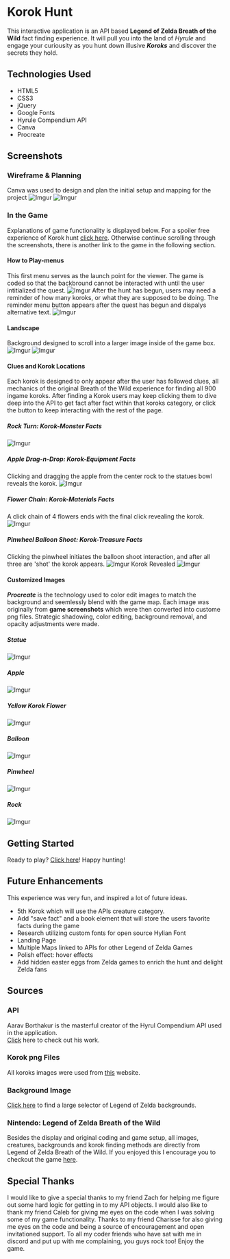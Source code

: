 # Korok Hunt
This interactive application is an API based **Legend of Zelda Breath of the Wild** fact finding experience. It will pull you into the land of *Hyrule* and engage your curiousity as you hunt down illusive ***Koroks*** and discover the secrets they hold.
##  Technologies Used
- HTML5
- CSS3
- jQuery
- Google Fonts
- Hyrule Compendium API
- Canva
- Procreate
## Screenshots
### Wireframe & Planning
Canva was used to design and plan the initial setup and mapping for the project
![Imgur](https://i.imgur.com/uOc7NAb.png)
![Imgur](https://i.imgur.com/PHx3ADV.png)
### In the Game
Explanations of game functionality is displayed below. For a spoiler free experience of Korok hunt <span><a href="https://github.com/jzolly/Legend-of-Zelda-A-Korok-Hunt">click here</a></span>.  Otherwise continue scrolling through the screenshots, there is another link to the game in the following section.
#### How to Play-menus
This first menu serves as the launch point for the viewer.  The game is coded so that the backbround cannot be interacted with until the user intitialized the quest.
![Imgur](https://i.imgur.com/GCZHIgM.png)
After the hunt has begun, users may need a reminder of how many koroks, or what they are supposed to be doing.  The reminder menu button appears after the quest has begun and dispalys alternative text.
![Imgur](https://i.imgur.com/pZywac4.png)
#### Landscape
Background designed to scroll into a larger image inside of the game box.
![Imgur](https://i.imgur.com/JOPSzXP.png)
![Imgur](https://i.imgur.com/Q8oCzU9.png)
#### Clues and Korok Locations
Each korok is designed to only appear after the user has followed clues, all mechanics of the original Breath of the Wild experience for finding all 900 ingame koroks.  After finding a Korok users may keep clicking them to dive deep into the API to get fact after fact within that koroks category, or click the button to keep interacting with the rest of the page.
##### Rock Turn: Korok-Monster Facts
![Imgur](https://i.imgur.com/CfQIw87.png)
##### Apple Drag-n-Drop: Korok-Equipment Facts
Clicking and dragging the apple from the center rock to the statues bowl reveals the korok.
![Imgur](https://i.imgur.com/j5yiaWb.png)
##### Flower Chain: Korok-Materials Facts
A click chain of 4 flowers ends with the final click revealing the korok.
![Imgur](https://i.imgur.com/akWB6Lx.png)
##### Pinwheel Balloon Shoot: Korok-Treasure Facts
Clicking the pinwheel initiates the balloon shoot interaction, and after all three are 'shot' the korok appears.
![Imgur](https://i.imgur.com/oNP7sYA.png)
Korok Revealed
![Imgur](https://i.imgur.com/fOObhNw.png)
#### Customized Images
***Procreate*** is the technology used to color edit images to match the background and seemlessly blend with the game map. Each image was originally from **game screenshots** which were then converted into custome png files. Strategic shadowing, color editing, background removal, and opacity adjustments were made.
##### Statue
![Imgur](https://i.imgur.com/ZFtDu1k.png)
##### Apple
![Imgur](https://i.imgur.com/cIOLxGF.png)
##### Yellow Korok Flower
![Imgur](https://i.imgur.com/FE7HDyN.png)
##### Balloon
![Imgur](https://i.imgur.com/1jsnuzw.png)
##### Pinwheel
![Imgur](https://i.imgur.com/IfI4BCr.png)
##### Rock
![Imgur](https://i.imgur.com/yP5dJnq.png)
## Getting Started
Ready to play?  <span></span><a href="https://github.com/jzolly/Legend-of-Zelda-A-Korok-Hunt">Click here</a></span>!  Happy hunting!
## Future Enhancements
This experience was very fun, and inspired a lot of future ideas.
- 5th Korok which will use the APIs creature category.
- Add "save fact" and a book element that will store the users favorite facts during the game
- Research utilizing custom fonts for open source Hylian Font
- Landing Page 
- Multiple Maps linked to APIs for other Legend of Zelda Games
- Polish effect: hover effects
- Add hidden easter eggs from Zelda games to enrich the hunt and delight Zelda fans
## Sources
### API
Aarav Borthakur is the masterful creator of the Hyrul Compendium API used in the application.
<br>
<a href="https://gadhagod.github.io/Hyrule-Compendium-API/#/?id=concept">Click</a> here to check out his work.

### Korok png Files
All koroks images were used from <a href="https://zelda.neoseeker.com/wiki/Korok">this</a> website.

### Background Image
<a href="https://wallpaperaccess.com/zelda-landscape">Click here</a> to find a large selector of Legend of Zelda backgrounds.

### Nintendo: Legend of Zelda Breath of the Wild
Besides the display and original coding and game setup, all images, creatures, backgrounds and korok finding methods are directly from Legend of Zelda Breath of the Wild.  If you enjoyed this I encourage you to checkout the game <a href="https://www.zelda.com/breath-of-the-wild/">here</a>.  
## Special Thanks
I would like to give a special thanks to my friend Zach for helping me figure out some hard logic for getting in to my API objects.  I would also like to thank my friend Caleb for giving me eyes on the code when I was solving some of my game functionality. Thanks to my friend Charisse for also giving me eyes on the code and being a source of encouragement and open invitationed support.  To all my coder friends who have sat with me in discord and put up with me complaining, you guys rock too!  Enjoy the game.